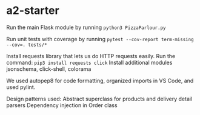 # a2-starter

Run the main Flask module by running `python3 PizzaParlour.py`

Run unit tests with coverage by running `pytest --cov-report term-missing --cov=. tests/*`

Install requests library that lets us do HTTP requests easily. Run the command: `pip3 install requests click`
Install additional modules jsonschema, click-shell, colorama

We used autopep8 for code formatting, organized imports in VS Code, and used pylint.


Design patterns used:
Abstract superclass for products and delivery detail parsers
Dependency injection in Order class
